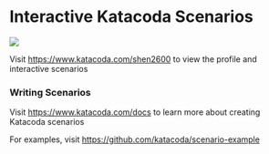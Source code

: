 # Interactive Katacoda Scenarios

[![](http://shields.katacoda.com/katacoda/shen2600/count.svg)](https://www.katacoda.com/shen2600 "Get your profile on Katacoda.com")

Visit https://www.katacoda.com/shen2600 to view the profile and interactive scenarios

### Writing Scenarios
Visit https://www.katacoda.com/docs to learn more about creating Katacoda scenarios

For examples, visit https://github.com/katacoda/scenario-example
